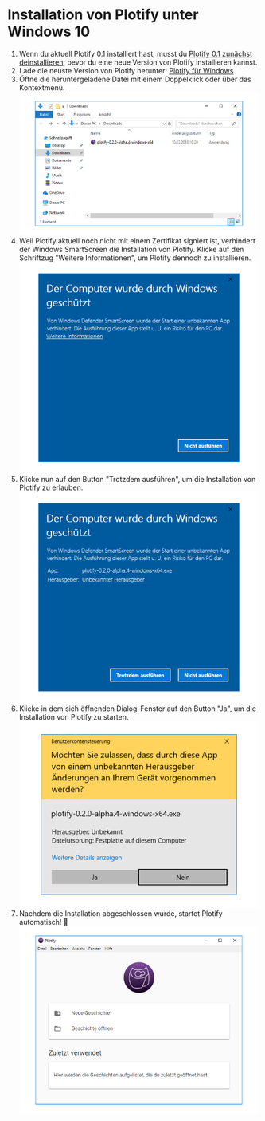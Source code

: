 # Installation von Plotify unter Windows 10

1. Wenn du aktuell Plotify 0.1 installiert hast, musst du [Plotify 0.1 zunächst deinstallieren](uninstall.md), bevor du eine neue Version von Plotify installieren kannst.
2. Lade die neuste Version von Plotify herunter: [Plotify für Windows](https://github.com/plotify/plotify/releases/download/v0.2.0-alpha.6/plotify-0.2.0-alpha.6-windows-x64.exe)
3. Öffne die heruntergeladene Datei mit einem Doppelklick oder über das Kontextmenü.<br />![](open-exe.png)
4. Weil Plotify aktuell noch nicht mit einem Zertifikat signiert ist, verhindert der Windows SmartScreen die Installation von Plotify.
   Klicke auf den Schriftzug "Weitere Informationen", um Plotify dennoch zu installieren.<br />
   ![](smart-screen.png)
5. Klicke nun auf den Button "Trotzdem ausführen", um die Installation von Plotify zu erlauben.<br />![](smart-screen-2.png)
6. Klicke in dem sich öffnenden Dialog-Fenster auf den Button "Ja", um die Installation von Plotify zu starten.<br />![](user-account-control.png)
7. Nachdem die Installation abgeschlossen wurde, startet Plotify automatisch! :tada:<br />![](started.png)

